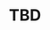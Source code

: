 ﻿---
  name: 20d1t1s8
  title: TBD
  content:
  category: Découverte
  format: Conférence
  speakers: TBD
  room: Auditorium
  time_start: '16:00'
  time_end: '16:45'
---